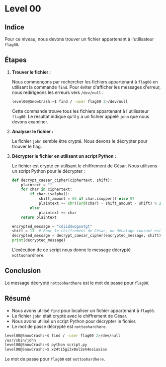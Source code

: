 # Level 00

## Indice

Pour ce niveau, nous devons trouver un fichier appartenant à l'utilisateur `flag00`.

## Étapes

1. **Trouver le fichier :**

   Nous commençons par rechercher les fichiers appartenant à `flag00` en utilisant la commande `find`. Pour éviter d'afficher les messages d'erreur, nous redirigeons les erreurs vers `/dev/null` :

   ```bash
   level00@SnowCrash:~$ find / -user flag00 2>/dev/null
   ```

   Cette commande trouve tous les fichiers appartenant à l'utilisateur `flag00`. Le résultat indique qu'il y a un fichier appelé `john` que nous devons examiner.

2. **Analyser le fichier :**

   Le fichier `john` semble être crypté. Nous devons le décrypter pour trouver le flag.

3. **Décrypter le fichier en utilisant un script Python :**

   Le fichier est crypté en utilisant le chiffrement de César. Nous utilisons un script Python pour le décrypter :

   ```python
   def decrypt_caesar_cipher(ciphertext, shift):
       plaintext = ""
       for char in ciphertext:
           if char.isalpha():
               shift_amount = 65 if char.isupper() else 97
               plaintext += chr((ord(char) - shift_amount - shift) % 26 + shift_amount)
           else:
               plaintext += char
       return plaintext

   encrypted_message = "cdiiddwpgswtgt"
   shift = 13  # Pour le chiffrement de César, un décalage courant est de 13 (ROT13)
   decrypted_message = decrypt_caesar_cipher(encrypted_message, shift)
   print(decrypted_message)
   ```

   L'exécution de ce script nous donne le message décrypté `nottoohardhere`.

## Conclusion

Le message décrypté `nottoohardhere` est le mot de passe pour `flag00`.

## Résumé

- Nous avons utilisé `find` pour localiser un fichier appartenant à `flag00`.
- Le fichier `john` était crypté avec le chiffrement de César.
- Nous avons utilisé un script Python pour décrypter le fichier.
- Le mot de passe décrypté est `nottoohardhere`.

```bash
level00@SnowCrash:~$ find / -user flag00 2>/dev/null
/usr/sbin/john
level00@SnowCrash:~$ python script.py
level00@SnowCrash:~$ x24ti5gi3x0ol2eh4esiuxias
```

Le mot de passe pour `flag00` est `nottoohardhere`.
